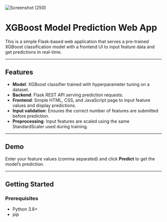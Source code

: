 ![Screenshot (250)](https://github.com/user-attachments/assets/ba6bc2df-30d1-4ac2-af0e-f4334bdacbae)

# XGBoost Model Prediction Web App

This is a simple Flask-based web application that serves a pre-trained XGBoost classification model with a frontend UI to input feature data and get predictions in real-time.

---

## Features

- **Model**: XGBoost classifier trained with hyperparameter tuning on a dataset.
- **Backend**: Flask REST API serving prediction requests.
- **Frontend**: Simple HTML, CSS, and JavaScript page to input feature values and display predictions.
- **Input validation**: Ensures the correct number of features are submitted before prediction.
- **Preprocessing**: Input features are scaled using the same StandardScaler used during training.

---

## Demo

Enter your feature values (comma separated) and click **Predict** to get the model’s prediction.

---

## Getting Started

### Prerequisites

- Python 3.8+
- pip


